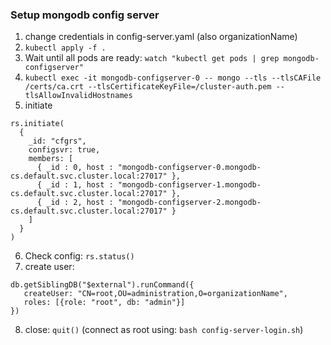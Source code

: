 ### Setup mongodb config server
1. change credentials in config-server.yaml (also organizationName)
2. `kubectl apply -f .`
3. Wait until all pods are ready: `watch "kubectl get pods | grep mongodb-configserver"`
4. `kubectl exec -it mongodb-configserver-0 -- mongo --tls --tlsCAFile /certs/ca.crt --tlsCertificateKeyFile=/cluster-auth.pem --tlsAllowInvalidHostnames`
5. initiate
```
rs.initiate(
  {
    _id: "cfgrs",
    configsvr: true,
    members: [
      { _id : 0, host : "mongodb-configserver-0.mongodb-cs.default.svc.cluster.local:27017" },
      { _id : 1, host : "mongodb-configserver-1.mongodb-cs.default.svc.cluster.local:27017" },
      { _id : 2, host : "mongodb-configserver-2.mongodb-cs.default.svc.cluster.local:27017" }
    ]
  }
)
```
6. Check config: `rs.status()`
7. create user:
```
db.getSiblingDB("$external").runCommand({
   createUser: "CN=root,OU=administration,O=organizationName",
   roles: [{role: "root", db: "admin"}]
})
```
8. close: `quit()`
(connect as root using: `bash config-server-login.sh`)